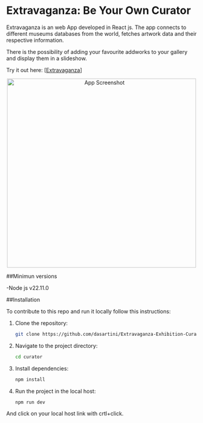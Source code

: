 # Extravaganza: Be Your Own Curator

Extravaganza is an web App developed in React js. The app connects to different museums databases from the world, fetches artwork data and their respective information.

There is the possibility of adding your favourite addworks to your gallery and display them in a slideshow.

Try it out here: [[Extravaganza](https://extravaganzart.netlify.app/)]

<div style="text-align: center;">
<img src="./src/assets/images/demo.gif" alt="App Screenshot"  width="500">
</div>

##Minimun versions

-Node js v22.11.0

##Installation

To contribute to this repo and run it locally follow this instructions:

1. Clone the repository:
   ```bash
   git clone https://github.com/dasartini/Extravaganza-Exhibition-Curator.git
   ```
2. Navigate to the project directory:
   ```bash
   cd curator
   ```
3. Install dependencies:
   ```bash
   npm install
   ```
4. Run the project in the local host:
   ```bash
   npm run dev
   ```
   
And click on your local host link with crtl+click.
